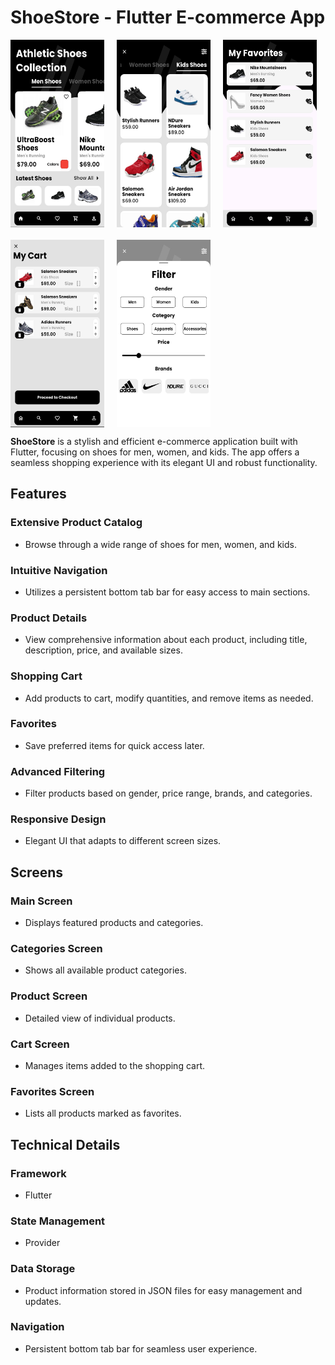 # ShoeStore - Flutter E-commerce App

<div style="display: flex; flex-wrap: wrap; gap: 20px;">
  <img src="https://github.com/5-abdulsami/flutter_provider_ecommerce_app/raw/main/assets/screenshots/main_screen.jpg" alt="Main Screen" width="150" height="300"/>
  <img src="https://github.com/5-abdulsami/flutter_provider_ecommerce_app/blob/main/assets/screenshots/kids_category.jpg?raw=true" alt="Category Screen" width="150" height="300"/>
  <img src="https://github.com/5-abdulsami/flutter_provider_ecommerce_app/blob/main/assets/screenshots/favorites_screen.jpg?raw=true" alt="Favorites Screen" width="150" height="300"/>
  <img src="https://github.com/5-abdulsami/flutter_provider_ecommerce_app/blob/main/cart_screen.jpg?raw=true" alt="Cart Screen" width="150" height="300"/>
  <img src="https://github.com/5-abdulsami/flutter_provider_ecommerce_app/blob/main/assets/screenshots/filter_screen.jpg?raw=true" alt="Filter Screen" width="150" height="300"/>
</div>

**ShoeStore** is a stylish and efficient e-commerce application built with Flutter, focusing on shoes for men, women, and kids. The app offers a seamless shopping experience with its elegant UI and robust functionality.

## Features

### Extensive Product Catalog
- Browse through a wide range of shoes for men, women, and kids.

### Intuitive Navigation
- Utilizes a persistent bottom tab bar for easy access to main sections.

### Product Details
- View comprehensive information about each product, including title, description, price, and available sizes.

### Shopping Cart
- Add products to cart, modify quantities, and remove items as needed.

### Favorites
- Save preferred items for quick access later.

### Advanced Filtering
- Filter products based on gender, price range, brands, and categories.

### Responsive Design
- Elegant UI that adapts to different screen sizes.

## Screens

### Main Screen
- Displays featured products and categories.

### Categories Screen
- Shows all available product categories.

### Product Screen
- Detailed view of individual products.

### Cart Screen
- Manages items added to the shopping cart.

### Favorites Screen
- Lists all products marked as favorites.

## Technical Details

### Framework
- Flutter

### State Management
- Provider

### Data Storage
- Product information stored in JSON files for easy management and updates.

### Navigation
- Persistent bottom tab bar for seamless user experience.
